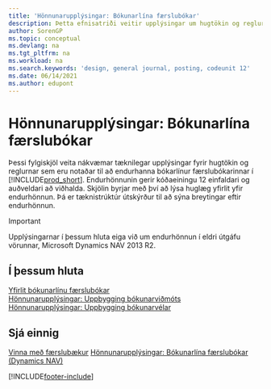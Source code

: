 ```yaml
---
title: 'Hönnunarupplýsingar: Bókunarlína færslubókar'
description: Þetta efnisatriði veitir upplýsingar um hugtökin og reglurnar sem eru notaðar til að endurhanna bókarlínur færslubókarinnar í Business Central.
author: SorenGP
ms.topic: conceptual
ms.devlang: na
ms.tgt_pltfrm: na
ms.workload: na
ms.search.keywords: 'design, general journal, posting, codeunit 12'
ms.date: 06/14/2021
ms.author: edupont
---
```

# <a name="design-details-general-journal-post-line"></a><a name="design-details-general-journal-post-line"></a><a name="design-details-general-journal-post-line"></a>Hönnunarupplýsingar: Bókunarlína færslubókar

Þessi fylgiskjöl veita nákvæmar tæknilegar upplýsingar fyrir hugtökin og reglurnar sem eru notaðar til að endurhanna bókarlínur færslubókarinnar í [!INCLUDE[prod_short](includes/prod_short.md)]. Endurhönnunin gerir kóðaeiningu 12 einfaldari og auðveldari að viðhalda. Skjölin byrjar með því að lýsa huglæg yfirlit yfir endurhönnun. Þá er tæknistrúktúr útskýrður til að sýna breytingar eftir endurhönnun.  

> [!IMPORTANT]
> Upplýsingarnar í þessum hluta eiga við um endurhönnun í eldri útgáfu vörunnar, Microsoft Dynamics NAV 2013 R2.

## <a name="in-this-section"></a><a name="in-this-section"></a><a name="in-this-section"></a>Í þessum hluta

[Yfirlit bókunarlínu færslubókar](design-details-general-journal-post-line-overview.md)  
[Hönnunarupplýsingar: Uppbygging bókunarviðmóts](design-details-posting-interface-structure.md)  
[Hönnunarupplýsingar: Uppbygging bókunarvélar](design-details-posting-engine-structure.md)  

## <a name="see-also"></a><a name="see-also"></a><a name="see-also"></a>Sjá einnig

[Vinna með færslubækur](ui-work-general-journals.md)
[Hönnunarupplýsingar: Bókunarlína færslubókar (Dynamics NAV)](/dynamics-nav-app/design-details-general-journal-post-line)  

[!INCLUDE[footer-include](includes/footer-banner.md)]
